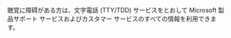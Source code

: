<Token xmlns:xlink="http://www.w3.org/1999/xlink">聴覚に障碍がある方は、文字電話 (TTY/TDD) サービスをとおして Microsoft 製品サポート サービスおよびカスタマー サービスのすべての情報を利用できます。</Token>

<!--HONumber=Jun16_HO4-->


